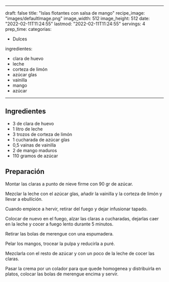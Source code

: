 
---
draft: false
title: "Islas flotantes con salsa de mango"
recipe_image: "images/defaultImage.png"
image_width: 512
image_height: 512
date: "2022-02-11T11:24:55"
lastmod: "2022-02-11T11:24:55"
servings: 4
prep_time: 
categorias:
  - Dulces

ingredientes:
  - clara de huevo
  - leche
  - corteza de limón
  - azúcar glas
  - vainilla
  - mango
  - azúcar
---

## Ingredientes
- 3  de clara de huevo
- 1 litro de leche
- 3 trozos de corteza de limón
- 1 cucharada de azúcar glas
- 0,5 vainas de vainilla
- 2  de mango maduros
- 110 gramos de azúcar

## Preparación
Montar las claras a punto de nieve firme con 90 gr de azúcar.

Mezclar la leche con el azúcar glas, añadir la vainilla y la corteza de limón y llevar a ebullición.

Cuando empiece a hervir, retirar del fuego y dejar infusionar tapado.

Colocar de nuevo en el fuego, alzar las claras a cucharadas, dejarlas caer en la leche y cocer a fuego lento durante 5 minutos.

Retirar las bolas de merengue con una espumadera.

Pelar los mangos, trocear la pulpa y reducirla a puré.

Mezclarla con el resto de azúcar y con un poco de la leche de cocer las claras.

Pasar la crema por un colador para que quede homogenea y distribuirla en platos, colocar las bolas de merengue encima y servir.


